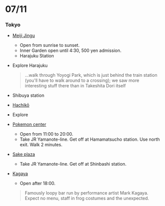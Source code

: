 # 07/11

### Tokyo

* [Meiji Jingu](https://github.com/ags/japan-trip-2013/issues/16)
  * Open from sunrise to sunset.
  * Inner Garden open until 4:30, 500 yen admission.
  * Harajuku Station

* Explore Harajuku
  > ...walk through Yoyogi Park, which is just behind the train station (you'll have to walk around to a crossing); we saw more interesting stuff there than in Takeshita Dori itself

* Shibuya station

* [Hachikō](https://maps.google.com/maps?q=Hachik%C5%8D&ie=UTF-8&ei=iCxrUofYOMaiiAeb9oF4&ved=0CAoQ_AUoAg)

* Explore

* [Pokemon center](http://www.pokemon.co.jp/gp/pokecen/english/images/map_tokyo_e.pdf)
  * Open from 11:00 to 20:00.
  * Take JR Yamanote-line. Get off at Hamamatsucho station. Use north exit. Walk 2 minutes.

* [Sake plaza](https://maps.google.com/maps?q=1-1-21+Nishi-Shinbashi&ie=UTF-8&ei=PjdrUq64KoaOigLqmoGACA&ved=0CAoQ_AUoAg)
  * Take JR Yamanote-line. Get off at Shinbashi station.

* [Kagaya](https://maps.google.com/maps?q=Hanasada+Building+B1F,+2-15-12+Shinbashi&ie=UTF-8&ei=UjlrUte4J4bYigfz_IGwBA&ved=0CAoQ_AUoAg)
  * Open after 18:00.

  > Famously loopy bar run by performance artist Mark Kagaya. Expect no menu, staff in frog costumes and the unexpected.
